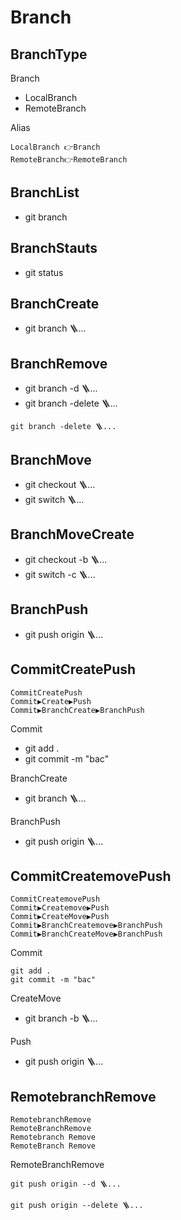 # Branch


## BranchType
Branch
- LocalBranch
- RemoteBranch

Alias
```
LocalBranch 👉Branch
RemoteBranch👉RemoteBranch
```
## BranchList
- git branch
## BranchStauts
- git status



## BranchCreate
- git branch 🪜...
## BranchRemove
- git branch -d 🪜...
- git branch -delete 🪜...


```shell
git branch -delete 🪜...
```
## BranchMove
- git checkout 🪜...
- git switch 🪜...
## BranchMoveCreate
- git checkout -b 🪜...
- git switch -c 🪜...


## BranchPush
- git push origin 🪜...


## CommitCreatePush
```
CommitCreatePush
Commit▶️Create▶️Push
Commit▶️BranchCreate▶️BranchPush
```


Commit
- git add .
- git commit -m "bac"

BranchCreate
- git branch 🪜...

BranchPush
- git push origin 🪜...
## CommitCreatemovePush
```
CommitCreatemovePush
Commit▶️Createmove▶️Push
Commit▶️CreateMove▶️Push
Commit▶️BranchCreatemove▶️BranchPush
Commit▶️BranchCreateMove▶️BranchPush
```


Commit
```
git add .
git commit -m "bac"
```

CreateMove
- git branch -b 🪜...

Push
- git push origin 🪜...


## RemotebranchRemove
```
RemotebranchRemove
RemoteBranchRemove
Remotebranch Remove
RemoteBranch Remove
```

RemoteBranchRemove
```
git push origin --d 🪜...
```
```
git push origin --delete 🪜...
```

